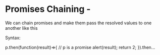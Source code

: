 # Promises Chaining -
We can chain promises and make them pass the resolved values to one another like this

Syntax: 

p.then(function(result)=>{        // p is a promise
    alert(result); 
    return 2;
}).then...

